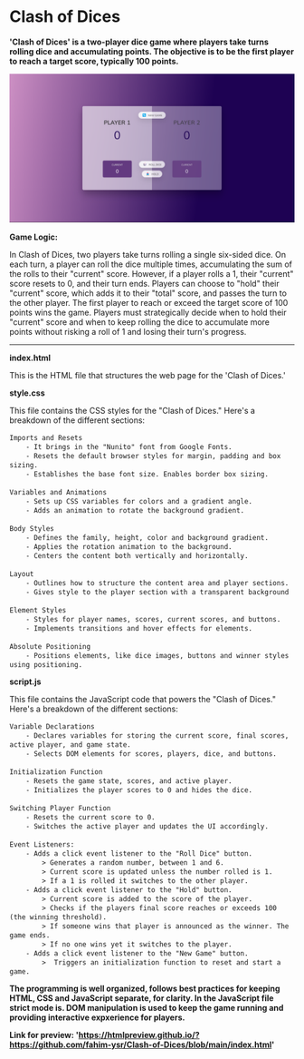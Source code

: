 # Clash of Dices

**'Clash of Dices' is a two-player dice game where players take turns rolling dice and accumulating points. The objective is to be the first player to reach a target score, typically 100 points.**


[![Watch the video](demo.png)](https://youtu.be/HG0hkbsfgZ4)


**Game Logic:**

In Clash of Dices, two players take turns rolling a single six-sided dice. On each turn, a player can roll the dice multiple times, accumulating the sum of the rolls to their "current" score. However, if a player rolls a 1, their "current" score resets to 0, and their turn ends. Players can choose to "hold" their "current" score, which adds it to their "total" score, and passes the turn to the other player. The first player to reach or exceed the target score of 100 points wins the game. Players must strategically decide when to hold their "current" score and when to keep rolling the dice to accumulate more points without risking a roll of 1 and losing their turn's progress.
___

**index.html**

This is the HTML file that structures the web page for the 'Clash of Dices.'


**style.css**

This file contains the CSS styles for the "Clash of Dices." Here's a breakdown of the different sections:

    Imports and Resets
        - It brings in the "Nunito" font from Google Fonts.
        - Resets the default browser styles for margin, padding and box sizing.
        - Establishes the base font size. Enables border box sizing.

    Variables and Animations
        - Sets up CSS variables for colors and a gradient angle.
        - Adds an animation to rotate the background gradient.

    Body Styles
        - Defines the family, height, color and background gradient.
        - Applies the rotation animation to the background.
        - Centers the content both vertically and horizontally.

    Layout
        - Outlines how to structure the content area and player sections.
        - Gives style to the player section with a transparent background

    Element Styles
        - Styles for player names, scores, current scores, and buttons.
        - Implements transitions and hover effects for elements.

    Absolute Positioning
        - Positions elements, like dice images, buttons and winner styles using positioning. 


**script.js**

This file contains the JavaScript code that powers the "Clash of Dices." Here's a breakdown of the different sections:

    Variable Declarations
        - Declares variables for storing the current score, final scores, active player, and game state.
        - Selects DOM elements for scores, players, dice, and buttons.

    Initialization Function
        - Resets the game state, scores, and active player.
        - Initializes the player scores to 0 and hides the dice.

    Switching Player Function
        - Resets the current score to 0.
        - Switches the active player and updates the UI accordingly.

    Event Listeners:
        - Adds a click event listener to the "Roll Dice" button.
            > Generates a random number, between 1 and 6.
            > Current score is updated unless the number rolled is 1.
            > If a 1 is rolled it switches to the other player.
        - Adds a click event listener to the "Hold" button.
            > Current score is added to the score of the player.
            > Checks if the players final score reaches or exceeds 100 (the winning threshold).
            > If someone wins that player is announced as the winner. The game ends.
            > If no one wins yet it switches to the player.
        - Adds a click event listener to the "New Game" button.
            >  Triggers an initialization function to reset and start a game.


**The programming is well organized, follows best practices for keeping HTML, CSS and JavaScript separate, for clarity. In the JavaScript file strict mode is. DOM manipulation is used to keep the game running and providing interactive expxerience for players.**

**Link for preview: 'https://htmlpreview.github.io/?https://github.com/fahim-ysr/Clash-of-Dices/blob/main/index.html'**

